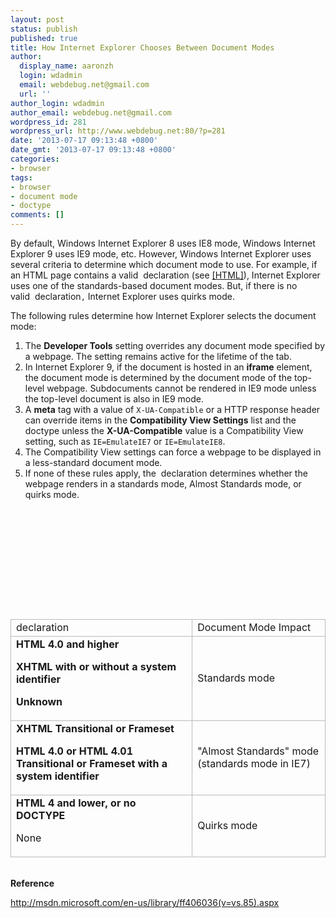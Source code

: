```yaml
---
layout: post
status: publish
published: true
title: How Internet Explorer Chooses Between Document Modes
author:
  display_name: aaronzh
  login: wdadmin
  email: webdebug.net@gmail.com
  url: ''
author_login: wdadmin
author_email: webdebug.net@gmail.com
wordpress_id: 281
wordpress_url: http://www.webdebug.net:80/?p=281
date: '2013-07-17 09:13:48 +0800'
date_gmt: '2013-07-17 09:13:48 +0800'
categories:
- browser
tags:
- browser
- document mode
- doctype
comments: []
---
```

<p>By default, Windows Internet Explorer 8 uses IE8 mode, Windows Internet Explorer 9 uses IE9 mode, etc. However, Windows Internet Explorer uses several criteria to determine which document mode to use. For example, if an HTML page contains a valid&nbsp;<code><!DOCTYPE></code>&nbsp;declaration (see&nbsp;<a href="http://go.microsoft.com/fwlink/?LinkId=89880" target="_blank">[HTML]</a>), Internet Explorer uses one of the standards-based document modes. But, if there is no valid&nbsp;<code><!DOCTYPE></code>&nbsp;declaration<code>,</code>&nbsp;Internet Explorer uses quirks mode.</p>
<p>The following rules determine how Internet Explorer selects the document mode:</p>
<ol>
<li>The&nbsp;<strong>Developer Tools</strong>&nbsp;setting overrides any document mode specified by a webpage. The setting remains active for the lifetime of the tab.</li>
<li>In Internet Explorer 9, if the document is hosted in an&nbsp;<strong>iframe</strong>&nbsp;element, the document mode is determined by the document mode of the top-level webpage. Subdocuments cannot be rendered in IE9 mode unless the top-level document is also in IE9 mode.</li>
<li>A&nbsp;<strong>meta</strong>&nbsp;tag with a value of&nbsp;<code>X-UA-Compatible</code>&nbsp;or a HTTP response header can override items in the&nbsp;<strong>Compatibility View Settings</strong>&nbsp;list and the doctype unless the&nbsp;<strong>X-UA-Compatible</strong>&nbsp;value is a Compatibility View setting, such as&nbsp;<code>IE=EmulateIE7</code>&nbsp;or&nbsp;<code>IE=EmulateIE8</code>.</li>
<li>The Compatibility View settings can force a webpage to be displayed in a less-standard document mode.</li>
<li>If none of these rules apply, the&nbsp;<code><!DOCTYPE></code>&nbsp;declaration determines whether the webpage renders in a standards mode, Almost Standards mode, or quirks mode.</li><br />
</ol></p>
<table>
<tbody>
<tr>
<td id="ShadedCell" style="border: 1px solid #bbb;"><!DOCTYPE> declaration</td></p>
<td id="ShadedCell1" style="border: 1px solid #bbb;">Document Mode Impact</td><br />
</tr></p>
<tr>
<td style="border: 1px solid #bbb;"><strong>HTML 4.0 and higher</strong><!DOCTYPE HTML PUBLIC "-//W3C//DTD HTML 4.0//EN"></p>
<p><!DOCTYPE HTML PUBLIC "-//W3C//DTD HTML 4.01//EN"></p>
<p><!DOCTYPE HTML PUBLIC "-//W3C//DTD HTML 4.0//EN" "http://www.w3org/TR/html4/strict.dtd"></p>
<p><!DOCTYPE HTML PUBLIC "-//W3C//DTD HTML 4.01//EN" "http://www.w3org/TR/html4/strict.dtd"></p>
<p><strong>XHTML with or without a system identifier</strong></p>
<p><!DOCTYPE html PUBLIC "-//W3C//DTD XHTML 1.1//EN" "http://www.w3org/TR/xhtml11/DTD/xhtml11.dtd"></p>
<p><!DOCTYPE html PUBLIC "-//W3C//DTD XHTML Basic 1.0//EN" "http://www.w3org/TR/xhtml-basic/xhtml-basic10.dtd"></p>
<p><!DOCTYPE html PUBLIC "-//W3C//DTD XHTML 1.0 Strict//EN" "http://www.w3org/TR/xhtml1/DTD/xhtml1-strict.dtd"></p>
<p><strong>Unknown</strong></p>
<p><!DOCTYPE html></td></p>
<td style="border: 1px solid #bbb;">Standards mode</td><br />
</tr></p>
<tr>
<td style="border: 1px solid #bbb;"><strong>XHTML Transitional or Frameset</strong><!DOCTYPE html PUBLIC "-//W3C//DTD XHTML 1.0 Transitional//EN"></p>
<p><!DOCTYPE html PUBLIC "-//W3C//DTD XHTML 1.0 Frameset//EN"></p>
<p><!DOCTYPE html PUBLIC "-//W3C//DTD XHTML 1.0 Transitional//EN" "http://www.w3.org/TR/xhtml1/DTD/xhmlt1-transitional.dtd"></p>
<p><strong>HTML 4.0 or HTML 4.01 Transitional or Frameset with a system identifier</strong></p>
<p><!DOCTYPE HTML PUBLIC "-//W3C//DTD HTML 4.0 Transitional//EN" "http://www.w3org/TR/html4/loose.dtd"></p>
<p><!DOCTYPE HTML PUBLIC "-//W3C//DTD HTML 4.01 Transitional//EN" "http://www.w3org/TR/html4/loose.dtd"></p>
<p><!DOCTYPE HTML PUBLIC "-//W3C//DTD HTML 4.0 Transitional//EN" "http://www.w3org/TR/1999/REC-html401-19991224/loose.dtd"></td></p>
<td style="border: 1px solid #bbb;">"Almost Standards" mode (standards mode in IE7)</td><br />
</tr></p>
<tr>
<td style="border: 1px solid #bbb;"><strong>HTML 4 and lower, or no DOCTYPE</strong><!DOCTYPE HTML PUBLIC "-//W3C//DTD HTML 3.2 Final//EN"></p>
<p><!DOCTYPE HTML PUBLIC "-//W3C//DTD HTML 4.0 Transitional//EN"></p>
<p><!DOCTYPE HTML PUBLIC "-//W3C//DTD HTML 4.01 Transitional//EN"></p>
<p>None</td></p>
<td style="border: 1px solid #bbb;">Quirks mode</td><br />
</tr><br />
</tbody><br />
</table><br />
<strong>Reference</strong></p>
<p><a href="http://msdn.microsoft.com/en-us/library/ff406036(v=vs.85).aspx" target="_blank">http://msdn.microsoft.com/en-us/library/ff406036(v=vs.85).aspx</a></p>
